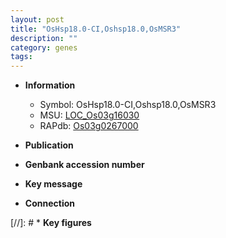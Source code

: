 ```yaml
---
layout: post
title: "OsHsp18.0-CI,Oshsp18.0,OsMSR3"
description: ""
category: genes
tags: 
---
```


* **Information**  
    + Symbol: OsHsp18.0-CI,Oshsp18.0,OsMSR3  
    + MSU: [LOC_Os03g16030](http://rice.uga.edu/cgi-bin/ORF_infopage.cgi?orf=LOC_Os03g16030)  
    + RAPdb: [Os03g0267000](http://rapdb.dna.affrc.go.jp/viewer/gbrowse_details/irgsp1?name=Os03g0267000)  

* **Publication**  

* **Genbank accession number**  

* **Key message**  

* **Connection**  

[//]: # * **Key figures**  


